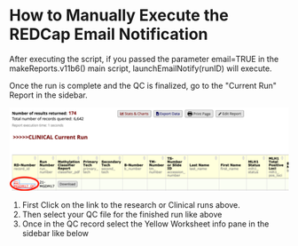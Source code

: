 # How to Manually Execute the REDCap Email Notification

After executing the script, if you passed the parameter email=TRUE in the makeReports.v11b6() main script, launchEmailNotify(runID) will execute.

Once the run is complete and the QC is finalized, go to the "Current Run" Report in the sidebar.

<img src="https://github.com/NYU-Molecular-Pathology/Methylation/blob/71bd4ac74c47ab8e718fd8ccd70b082a47338b90/screenshots/selectQC.png" alt="drawing" width="850"/>

1. First Click on the link to the research or Clinical runs above.
2. Then select your QC file for the finished run like above
3. Once in the QC record select the Yellow Worksheet info pane in the sidebar like below
